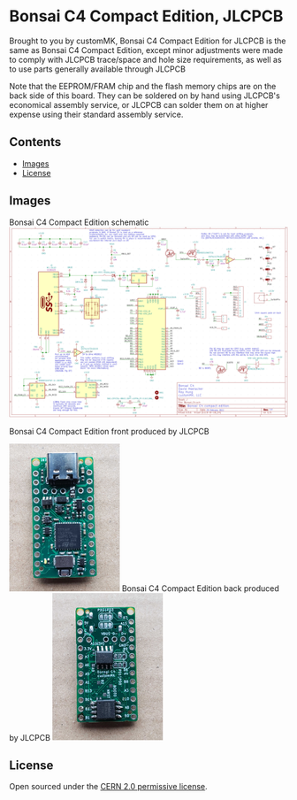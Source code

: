 # Bonsai C4 Compact Edition, JLCPCB

Brought to you by customMK, Bonsai C4 Compact Edition for JLCPCB is the same as Bonsai C4 Compact Edition, except minor adjustments were made to comply with JLCPCB trace/space and hole size requirements, as well as to use parts generally available through JLCPCB

Note that the EEPROM/FRAM chip and the flash memory chips are on the back side of this board. They can be soldered on by hand using JLCPCB's economical assembly service, or JLCPCB can solder them on at higher expense using their standard assembly service.

## Contents

- [Images](#images)
- [License](#license)

## Images

Bonsai C4 Compact Edition schematic
<img width="890" alt="Bonsai C4 compact edition schematic" src="https://raw.githubusercontent.com/customMK/Bonsai-C/main/C4%20compact%20JLCPCB/img/Bonsai%20C4%20compact%20schematic.png">

Bonsai C4 Compact Edition front produced by JLCPCB

<img width="200" alt="Bonsai C4 compact edition front" src="https://raw.githubusercontent.com/customMK/Bonsai-C/main/C4%20compact%20JLCPCB/img/Bonsai%20C4%20compact%20top%20JLCPCB.jpg">
Bonsai C4 Compact Edition back produced by JLCPCB

<img width="200" alt="Bonsai C4 compact edition back" src="https://raw.githubusercontent.com/customMK/Bonsai-C/main/C4%20compact%20JLCPCB/img/Bonsai%20C4%20compact%20bottom%20JLCPCB.jpg">


## License

Open sourced under the [CERN 2.0 permissive license](LICENSE.md).
